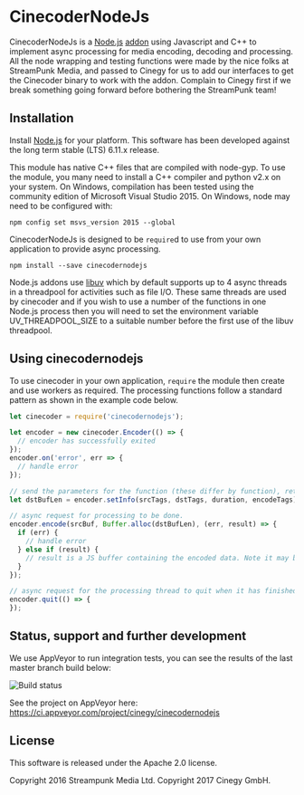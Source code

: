 # CinecoderNodeJs

CinecoderNodeJs is a [Node.js](http://nodejs.org/) [addon](http://nodejs.org/api/addons.html) using Javascript and C++ to implement async processing for media encoding, decoding and processing. All the node wrapping and testing functions were made by the nice folks at StreamPunk Media, and passed to Cinegy for us to add our interfaces to get the Cinecoder binary to work with the addon. Complain to Cinegy first if we break something going forward before bothering the StreamPunk team!

## Installation

Install [Node.js](http://nodejs.org/) for your platform. This software has been developed against the long term stable (LTS) 6.11.x release.

This module has native C++ files that are compiled with node-gyp. To use the module, you many need to install a C++ compiler and python v2.x on your system. On Windows, compilation has been tested using the community edition of Microsoft Visual Studio 2015. On Windows, node may need to be configured with:

    npm config set msvs_version 2015 --global

CinecoderNodeJs is designed to be `require`d to use from your own application to provide async processing.

    npm install --save cinecodernodejs

Node.js addons use [libuv](http://libuv.org/) which by default supports up to 4 async threads in a threadpool for activities such as file I/O. These same threads are used by cinecoder and if you wish to use a number of the functions in one Node.js process then you will need to set the environment variable UV_THREADPOOL_SIZE to a suitable number before the first use of the libuv threadpool.

## Using cinecodernodejs

To use cinecoder in your own application, `require` the module then create and use workers as required.  The processing functions follow a standard pattern as shown in the example code below.

```javascript
let cinecoder = require('cinecodernodejs');

let encoder = new cinecoder.Encoder(() => {
  // encoder has successfully exited
});
encoder.on('error', err => {
  // handle error
});

// send the parameters for the function (these differ by function), return value is suggested result buffer size
let dstBufLen = encoder.setInfo(srcTags, dstTags, duration, encodeTags);

// async request for processing to be done.
encoder.encode(srcBuf, Buffer.alloc(dstBufLen), (err, result) => {
  if (err) {
    // handle error
  } else if (result) {
    // result is a JS buffer containing the encoded data. Note it may be a different size to dstBuf
  }
});

// async request for the processing thread to quit when it has finished the latest request
encoder.quit(() => {
});
```
## Status, support and further development

We use AppVeyor to run integration tests, you can see the results of the last master branch build below:

![Build status](https://ci.appveyor.com/api/projects/status/nmy0sb6yceb8ub9p/branch/master?svg=true)

See the project on AppVeyor here: https://ci.appveyor.com/project/cinegy/cinecodernodejs

## License

This software is released under the Apache 2.0 license.

Copyright 2016 Streampunk Media Ltd.
Copyright 2017 Cinegy GmbH.
